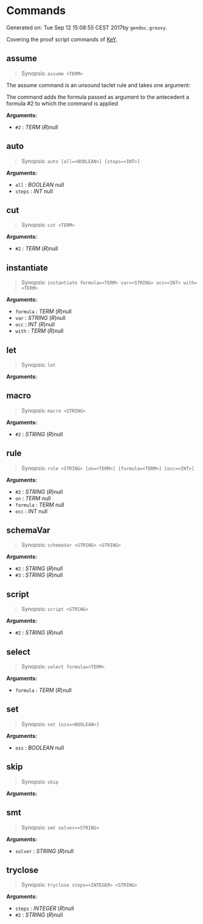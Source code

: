 # Commands



Generated on: Tue Sep 12 15:08:55 CEST 2017by `gendoc.groovy`.

Covering the proof script commands of [KeY](http://key-project.org).

## assume
> Synopsis: `assume <TERM>`


The assume command is an unsound taclet rule and takes one argument:

The command adds the formula passed as argument to the antecedent
a formula #2 to which the command is applied


**Arguments:**

* `#2` :  *TERM* (*R*)null

## auto
> Synopsis: `auto [all=<BOOLEAN>] [steps=<INT>]`



**Arguments:**

* `all` :  *BOOLEAN* null
* `steps` :  *INT* null

## cut
> Synopsis: `cut <TERM>`



**Arguments:**

* `#2` :  *TERM* (*R*)null

## instantiate
> Synopsis: `instantiate formula=<TERM> var=<STRING> occ=<INT> with=<TERM>`






**Arguments:**

* `formula` :  *TERM* (*R*)null
* `var` :  *STRING* (*R*)null
* `occ` :  *INT* (*R*)null
* `with` :  *TERM* (*R*)null

## let
> Synopsis: `let`



**Arguments:**


## macro
> Synopsis: `macro <STRING>`



**Arguments:**

* `#2` :  *STRING* (*R*)null

## rule
> Synopsis: `rule <STRING> [on=<TERM>] [formula=<TERM>] [occ=<INT>]`



**Arguments:**

* `#2` :  *STRING* (*R*)null
* `on` :  *TERM* null
* `formula` :  *TERM* null
* `occ` :  *INT* null

## schemaVar
> Synopsis: `schemaVar <STRING> <STRING>`



**Arguments:**

* `#2` :  *STRING* (*R*)null
* `#3` :  *STRING* (*R*)null

## script
> Synopsis: `script <STRING>`



**Arguments:**

* `#2` :  *STRING* (*R*)null

## select
> Synopsis: `select formula=<TERM>`



**Arguments:**

* `formula` :  *TERM* (*R*)null

## set
> Synopsis: `set [oss=<BOOLEAN>]`



**Arguments:**

* `oss` :  *BOOLEAN* null

## skip
> Synopsis: `skip`



**Arguments:**


## smt
> Synopsis: `smt solver=<STRING>`



**Arguments:**

* `solver` :  *STRING* (*R*)null

## tryclose
> Synopsis: `tryclose steps=<INTEGER> <STRING>`



**Arguments:**

* `steps` :  *INTEGER* (*R*)null
* `#2` :  *STRING* (*R*)null

